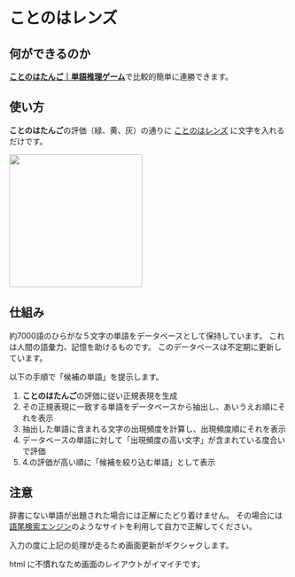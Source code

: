 ことのはレンズ
====

## 何ができるのか

[**ことのはたんご｜単語推理ゲーム**](https://plum-chloride.jp/kotonoha-tango/index.html)で比較的簡単に連勝できます。

## 使い方

**ことのはたんご**の評価（緑、黄、灰）の通りに
[ことのはレンズ](https://saiki-akiyoshi.github.io/Kotonoha-Lens/kotonoha.html) に文字を入れるだけです。

<img src="https://saiki-akiyoshi.github.io/Kotonoha-Lens/Screenshot.png" width="240px">

## 仕組み

約7000語のひらがな５文字の単語をデータベースとして保持しています。
これは人間の語彙力、記憶を助けるものです。
このデータベースは不定期に更新しています。

以下の手順で「候補の単語」を提示します。

1. **ことのはたんご**の評価に従い正規表現を生成
2. その正規表現に一致する単語をデータベースから抽出し、あいうえお順にそれを表示
3. 抽出した単語に含まれる文字の出現頻度を計算し、出現頻度順にそれを表示
4. データベースの単語に対して「出現頻度の高い文字」が含まれている度合いで評価
5. 4.の評価が高い順に「候補を絞り込む単語」として表示

## 注意

辞書にない単語が出題された場合には正解にたどり着けません。
その場合には [語尾検索エンジン](https://bluesnap.net/gobisearch/)のようなサイトを利用して自力で正解してください。

入力の度に上記の処理が走るため画面更新がギクシャクします。

html に不慣れなため画面のレイアウトがイマイチです。
